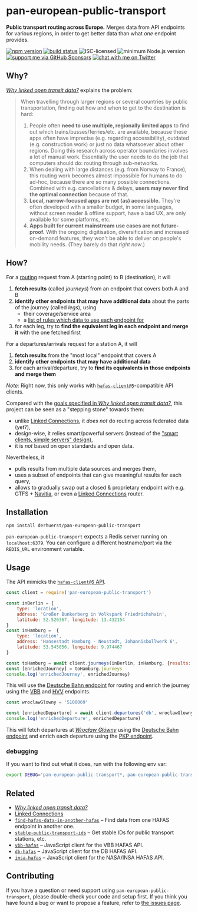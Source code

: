 # pan-european-public-transport

**Public transport routing across Europe.** Merges data from API endpoints for various regions, in order to get better data than what *one* endpoint provides.

[![npm version](https://img.shields.io/npm/v/pan-european-public-transport.svg)](https://www.npmjs.com/package/pan-european-public-transport)
[![build status](https://api.travis-ci.org/derhuerst/pan-european-public-transport.svg?branch=master)](https://travis-ci.org/derhuerst/pan-european-public-transport)
![ISC-licensed](https://img.shields.io/github/license/derhuerst/pan-european-public-transport.svg)
![minimum Node.js version](https://img.shields.io/node/v/pan-european-public-transport.svg)
[![support me via GitHub Sponsors](https://img.shields.io/badge/support%20me-donate-fa7664.svg)](https://github.com/sponsors/derhuerst)
[![chat with me on Twitter](https://img.shields.io/badge/chat%20with%20me-on%20Twitter-1da1f2.svg)](https://twitter.com/derhuerst)


## Why?

[*Why linked open transit data?*](https://github.com/public-transport/why-linked-open-transit-data) explains the problem:

> When travelling through larger regions or several countries by public transportation, finding out how and when to get to the destination is hard:
>
> 1. People often **need to use multiple, regionally limited apps** to find out which trains/busses/ferries/etc. are available, because these apps often have imprecise (e.g. regarding accessibility), outdated (e.g. construction work) or just no data whatsoever about other regions. Doing this research across operator boundaries involves a lot of manual work. Essentially the user needs to do the job that computers should do: routing through sub-networks.
> 2. When dealing with large distances (e.g. from Norway to France), this routing work becomes almost impossible for humans to do ad-hoc, because there are so many possible connections. Combined with e.g. cancellations & delays, **users may never find the optimal connection** because of that.
> 3. **Local, narrow-focused apps are not (as) accessible.** They're often developed with a smaller budget, in some languages, without screen reader & offline support, have a bad UX, are only available for some platforms, etc.
> 4. **Apps built for current mainstream use cases are not future-proof.** With the ongoing digitisation, diversification and increased on-demand features, they won't be able to deliver on people's mobility needs. (They barely do that *right now*.)


## How?

For a [routing](https://en.wikipedia.org/wiki/Shortest_path_problem#Applications) request from A (starting point) to B (destination), it will

1. **fetch results** (called *journeys*) from an endpoint that covers both A and B
2. **identify other endpoints that may have additional data** about the parts of the journey (called *legs*), using
	- their coverage/service area
	- a [list of rules which data to use each endpoint for](lib/rules.js)
3. for each leg, try to **find the equivalent leg in each endpoint and merge it** with the one fetched first

For a departures/arrivals request for a station A, it will

1. **fetch results** from the "most local" endpoint that covers A
2. **identify other endpoints that may have additional data**
3. for each arrival/departure, try to **find its equivalents in those endpoints and merge them**

*Note:* Right now, this only works with [`hafas-client@5`](https://github.com/public-transport/hafas-client/tree/5)-compatible API clients.

Compared with the [goals specified in *Why linked open transit data?*](https://github.com/public-transport/why-linked-open-transit-data/blob/49390ec3126d01ee96d3b2301acd01095c80b2e5/readme.md#linked-open-transport-data), this project can be seen as a "stepping stone" towards them:

- unlike [Linked Connections](https://linkedconnections.org), it *does not* do routing across federated data (yet?),
- design-wise, it relies smart/powerful servers (instead of the ["smart clients, simple servers" design](https://ruben.verborgh.org/blog/2014/05/29/the-pragmantic-web/#simple-servers-smart-clients)),
- it is *not* based on open standards and open data.

Nevertheless, it

- pulls results from multiple data sources and merges them,
- uses a subset of endpoints that can give meaningful results for each query,
- allows to gradually swap out a closed & proprietary endpoint with e.g. GTFS + [Navitia](https://www.navitia.io/), or even a [Linked Connections](https://linkedconnections.org) router.


## Installation

```shell
npm install derhuerst/pan-european-public-transport
```

`pan-european-public-transport` expects a Redis server running on `localhost:6379`. You can configure a different hostname/port via the `REDIS_URL` environment variable.


## Usage

The API mimicks the [`hafas-client@5` API](https://github.com/public-transport/hafas-client/blob/5/docs/readme.md).

```js
const client = require('pan-european-public-transport')

const inBerlin = {
	type: 'location',
	address: 'Großer Bunkerberg in Volkspark Friedrichshain',
	latitude: 52.526367, longitude: 13.432154
}
const inHamburg =  {
	type: 'location',
	address: 'Hansestadt Hamburg - Neustadt, Johannisbollwerk 6',
	latitude: 53.545056, longitude: 9.974467
}

const toHamburg = await client.journeys(inBerlin, inHamburg, {results: 1})
const [enrichedJourney] = toHamburg.journeys
console.log('enrichedJourney', enrichedJourney)
```

This will use the [Deutsche Bahn endpoint](lib/db.js) for routing and enrich the journey using the [VBB](lib/vbb.js) and [HVV](lib/hvv.js) endpoints.

```js
const wroclawGlowny = '5100069'

const [enrichedDeparture] = await client.departures('db', wroclawGlowny, {results: 1})
console.log('enrichedDeparture', enrichedDeparture)
```

This will fetch departures at [*Wrocław Główny*](https://en.wikipedia.org/wiki/Wrocław_Główny_railway_station) using the [Deutsche Bahn endpoint](lib/db.js) and enrich each departure using the [PKP endpoint](lib/pkp.js).

### debugging

If you want to find out what it does, run with the following env var:

```bash
export DEBUG='pan-european-public-transport*,-pan-european-public-transport:hafas*,find-hafas-data-in-another-hafas*'
```


## Related

- [*Why linked open transit data?*](https://github.com/public-transport/why-linked-open-transit-data)
- [Linked Connections](https://linkedconnections.org)
- [`find-hafas-data-in-another-hafas`](https://github.com/derhuerst/find-hafas-data-in-another-hafas) – Find data from one HAFAS endpoint in another one.
- [`stable-public-transport-ids`](https://github.com/derhuerst/stable-public-transport-ids) – Get stable IDs for public transport stations, etc.
- [`vbb-hafas`](https://github.com/public-transport/vbb-hafas) – JavaScript client for the VBB HAFAS API.
- [`db-hafas`](https://github.com/public-transport/db-hafas) – JavaScript client for the DB HAFAS API.
- [`insa-hafas`](https://github.com/public-transport/insa-hafas) – JavaScript client for the NASA/INSA HAFAS API.


## Contributing

If you have a question or need support using `pan-european-public-transport`, please double-check your code and setup first. If you think you have found a bug or want to propose a feature, refer to [the issues page](https://github.com/derhuerst/pan-european-public-transport/issues).
